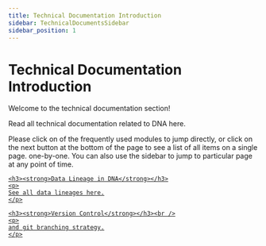 ```yaml
---
title: Technical Documentation Introduction
sidebar: TechnicalDocumentsSidebar
sidebar_position: 1
---
```


# Technical Documentation Introduction

Welcome to the technical documentation section!

Read all technical documentation related to DNA here.

Please click on of the frequently used modules to jump directly, or click on the next button at the bottom of the page to see a list of all items on a single page. one-by-one. You can also use the sidebar to jump to particular page at any point of time.

<div className="tile-container">

  <div className="tile">
  <a href="/dna-kb/docs/dna-knowledge-base/technical-documentation/data_lineage">

    <h3><strong>Data Lineage in DNA</strong></h3>
    <p>
    See all data lineages here.
    </p>
  </a>
  </div>

  <div className="tile">
  <a href="/dna-kb/docs/dna-knowledge-base/technical-documentation/version_control_in_dna">

    <h3><strong>Version Control</strong></h3><br />
    <p>
    and git branching strategy.
    </p>
  </a>
  </div>
  </div>